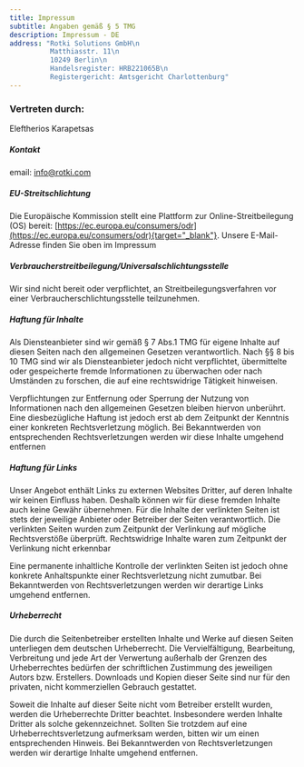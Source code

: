 ```yaml
---
title: Impressum
subtitle: Angaben gemäß § 5 TMG
description: Impressum - DE
address: "Rotki Solutions GmbH\n
          Matthiasstr. 11\n
          10249 Berlin\n
          Handelsregister: HRB221065B\n
          Registergericht: Amtsgericht Charlottenburg"
---
```


### Vertreten durch:

Eleftherios Karapetsas

##### Kontakt

email: info@rotki.com

##### EU-Streitschlichtung

Die Europäische Kommission stellt eine Plattform zur
Online-Streitbeilegung (OS) bereit:
[https://ec.europa.eu/consumers/odr](https://ec.europa.eu/consumers/odr){target="_blank"}.
Unsere E-Mail-Adresse finden Sie oben im Impressum

##### Verbraucherstreitbeilegung/Universalschlichtungsstelle

Wir sind nicht bereit oder verpflichtet, an Streitbeilegungsverfahren vor
einer Verbraucherschlichtungsstelle teilzunehmen.

##### Haftung für Inhalte

Als Diensteanbieter sind wir gemäß § 7 Abs.1 TMG für eigene Inhalte auf
diesen Seiten nach den allgemeinen Gesetzen verantwortlich. Nach §§ 8 bis
10 TMG sind wir als Diensteanbieter jedoch nicht verpflichtet,
übermittelte oder gespeicherte fremde Informationen zu überwachen oder
nach Umständen zu forschen, die auf eine rechtswidrige Tätigkeit
hinweisen.

Verpflichtungen zur Entfernung oder Sperrung der Nutzung von Informationen
nach den allgemeinen Gesetzen bleiben hiervon unberührt. Eine
diesbezügliche Haftung ist jedoch erst ab dem Zeitpunkt der Kenntnis einer
konkreten Rechtsverletzung möglich. Bei Bekanntwerden von entsprechenden
Rechtsverletzungen werden wir diese Inhalte umgehend entfernen

##### Haftung für Links

Unser Angebot enthält Links zu externen Websites Dritter, auf deren
Inhalte wir keinen Einfluss haben. Deshalb können wir für diese fremden
Inhalte auch keine Gewähr übernehmen. Für die Inhalte der verlinkten
Seiten ist stets der jeweilige Anbieter oder Betreiber der Seiten
verantwortlich. Die verlinkten Seiten wurden zum Zeitpunkt der Verlinkung
auf mögliche Rechtsverstöße überprüft. Rechtswidrige Inhalte waren zum
Zeitpunkt der Verlinkung nicht erkennbar

Eine permanente inhaltliche Kontrolle der verlinkten Seiten ist jedoch
ohne konkrete Anhaltspunkte einer Rechtsverletzung nicht zumutbar. Bei
Bekanntwerden von Rechtsverletzungen werden wir derartige Links umgehend
entfernen.

##### Urheberrecht

Die durch die Seitenbetreiber erstellten Inhalte und Werke auf diesen
Seiten unterliegen dem deutschen Urheberrecht. Die Vervielfältigung,
Bearbeitung, Verbreitung und jede Art der Verwertung außerhalb der Grenzen
des Urheberrechtes bedürfen der schriftlichen Zustimmung des jeweiligen
Autors bzw. Erstellers. Downloads und Kopien dieser Seite sind nur für den
privaten, nicht kommerziellen Gebrauch gestattet.

Soweit die Inhalte auf dieser Seite nicht vom Betreiber erstellt wurden,
werden die Urheberrechte Dritter beachtet. Insbesondere werden Inhalte
Dritter als solche gekennzeichnet. Sollten Sie trotzdem auf eine
Urheberrechtsverletzung aufmerksam werden, bitten wir um einen
entsprechenden Hinweis. Bei Bekanntwerden von Rechtsverletzungen werden
wir derartige Inhalte umgehend entfernen.
